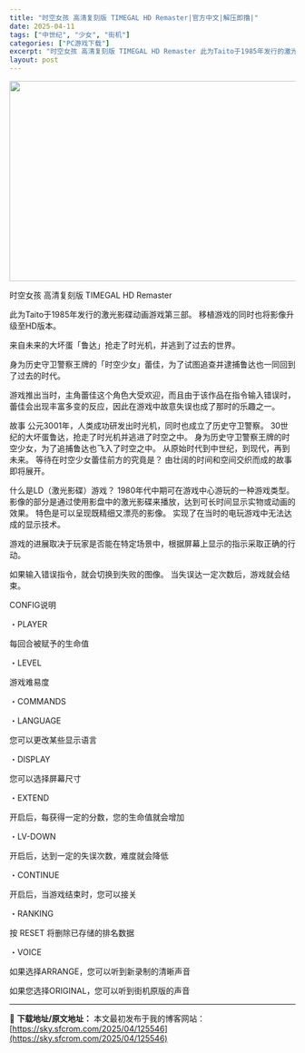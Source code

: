 ```yaml
---
title: "时空女孩 高清复刻版 TIMEGAL HD Remaster|官方中文|解压即撸|"
date: 2025-04-11
tags: ["中世纪", "少女", "街机"]
categories: ["PC游戏下载"]
excerpt: "时空女孩 高清复刻版 TIMEGAL HD Remaster 此为Taito于1985年发行的激光影碟动画游戏第三部。 移植游戏的同时也将影像升级至HD版本。 来自未来的大坏蛋「鲁达」抢走了时光机，并逃到了过去的世界。 身为历史守卫警察王牌的「时空少女」蕾佳，为了试图追查并逮捕鲁达也一同回到了过去的&hellip;"
layout: post
---
```


<img class="aligncenter size-full wp-image-125517" src="https://sky.sfcrom.com/wp-content/uploads/2025/04/2025041023153899.webp" alt="" width="616" height="353" />

时空女孩 高清复刻版 TIMEGAL HD Remaster

此为Taito于1985年发行的激光影碟动画游戏第三部。 移植游戏的同时也将影像升级至HD版本。

来自未来的大坏蛋「鲁达」抢走了时光机，并逃到了过去的世界。

身为历史守卫警察王牌的「时空少女」蕾佳，为了试图追查并逮捕鲁达也一同回到了过去的时代。

游戏推出当时，主角蕾佳这个角色大受欢迎，而且由于该作品在指令输入错误时，蕾佳会出现丰富多变的反应，因此在游戏中故意失误也成了那时的乐趣之一。

故事
公元3001年，人类成功研发出时光机，同时也成立了历史守卫警察。 30世纪的大坏蛋鲁达，抢走了时光机并逃进了时空之中。 身为历史守卫警察王牌的时空少女，为了追捕鲁达也飞入了时空之中。 从原始时代到中世纪，到现代，再到未来。 等待在时空少女蕾佳前方的究竟是？ 由壮阔的时间和空间交织而成的故事即将展开。

什么是LD（激光影碟）游戏？
1980年代中期可在游戏中心游玩的一种游戏类型。 影像的部分是通过使用影盘中的激光影碟来播放，达到可长时间显示实物或动画的效果。 特色是可以呈现既精细又漂亮的影像。 实现了在当时的电玩游戏中无法达成的显示技术。

游戏的进展取决于玩家是否能在特定场景中，根据屏幕上显示的指示采取正确的行动。

如果输入错误指令，就会切换到失败的图像。 当失误达一定次数后，游戏就会结束。

CONFIG说明

・PLAYER

每回合被赋予的生命值

・LEVEL

游戏难易度

・COMMANDS

・LANGUAGE

您可以更改某些显示语言

・DISPLAY

您可以选择屏幕尺寸

・EXTEND

开启后，每获得一定的分数，您的生命值就会增加

・LV-DOWN

开启后，达到一定的失误次数，难度就会降低

・CONTINUE

开启后，当游戏结束时，您可以接关

・RANKING

按 RESET 将删除已存储的排名数据

・VOICE

如果选择ARRANGE，您可以听到新录制的清晰声音

如果您选择ORIGINAL，您可以听到街机原版的声音

---
📖 **下载地址/原文地址：** 本文最初发布于我的博客网站：[https://sky.sfcrom.com/2025/04/125546](https://sky.sfcrom.com/2025/04/125546)
